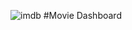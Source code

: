  ![imdb](https://github.com/ShamTange/IMDb-Movie-Dashboard/assets/101647764/ce7b0097-acfa-425e-a091-7620a51d9aab) #Movie Dashboard

